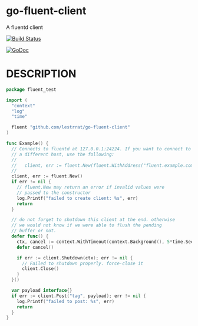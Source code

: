 # go-fluent-client

A fluentd client

[![Build Status](https://travis-ci.org/lestrrat/go-fluent-client.png?branch=master)](https://travis-ci.org/lestrrat/go-fluent-client)

[![GoDoc](https://godoc.org/github.com/lestrrat/go-fluent-client?status.svg)](https://godoc.org/github.com/lestrrat/go-fluent-client)

# DESCRIPTION

```go
package fluent_test

import (
  "context"
  "log"
  "time"

  fluent "github.com/lestrrat/go-fluent-client"
)

func Example() {
  // Connects to fluentd at 127.0.0.1:24224. If you want to connect to
  // a different host, use the following:
  //
  //   client, err := fluent.New(fluent.WithAddress("fluent.example.com"))
  //
  client, err := fluent.New()
  if err != nil {
    // fluent.New may return an error if invalid values were
    // passed to the constructor
    log.Printf("failed to create client: %s", err)
    return
  }

  // do not forget to shutdown this client at the end. otherwise
  // we would not know if we were able to flush the pending
  // buffer or not.
  defer func() {
    ctx, cancel := context.WithTimeout(context.Background(), 5*time.Second)
    defer cancel()

    if err := client.Shutdown(ctx); err != nil {
      // Failed to shutdown properly. force-close it
      client.Close()
    }
  }()

  var payload interface{}
  if err := client.Post("tag", payload); err != nil {
    log.Printf("failed to post: %s", err)
    return
  }
}
```

